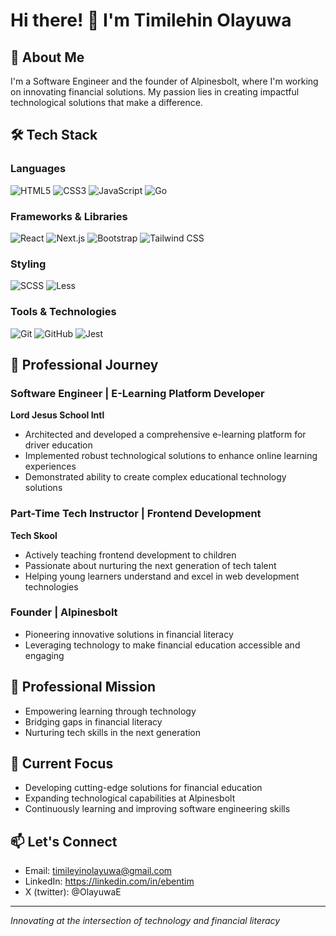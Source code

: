 # Hi there! 👋 I'm Timilehin Olayuwa
<!--![Timilehin Olayuwa](https://github.com/ebentim.png) -->

## 🚀 About Me
I'm a Software Engineer and the founder of Alpinesbolt, where I'm working on innovating financial solutions. My passion lies in creating impactful technological solutions that make a difference.

## 🛠️ Tech Stack
### Languages
![HTML5](https://img.shields.io/badge/-HTML5-000?&logo=html5)
![CSS3](https://img.shields.io/badge/-CSS3-000?&logo=css3&logoColor=1572B6)
![JavaScript](https://img.shields.io/badge/-JavaScript-000?&logo=javascript)
![Go](https://img.shields.io/badge/-Go-000?&logo=go)

### Frameworks & Libraries
![React](https://img.shields.io/badge/-React-000?&logo=react)
![Next.js](https://img.shields.io/badge/-Next.js-000?&logo=next.js)
![Bootstrap](https://img.shields.io/badge/-Bootstrap-000?&logo=bootstrap)
![Tailwind CSS](https://img.shields.io/badge/-Tailwind_CSS-000?&logo=tailwind-css)

### Styling
![SCSS](https://img.shields.io/badge/-SCSS-000?&logo=sass)
![Less](https://img.shields.io/badge/-Less-000?&logo=less)

### Tools & Technologies
![Git](https://img.shields.io/badge/-Git-000?&logo=git)
![GitHub](https://img.shields.io/badge/-GitHub-000?&logo=github)
![Jest](https://img.shields.io/badge/-Jest-000?&logo=jest)

<!--!## 🌟 Notable Project
### ChicStyle Boutique
A dropshipping platform featuring automatic order fulfillment, demonstrating my expertise in creating efficient e-commerce solutions.-->

## 💼 Professional Journey

### Software Engineer | E-Learning Platform Developer
**Lord Jesus School Intl**
- Architected and developed a comprehensive e-learning platform for driver education
- Implemented robust technological solutions to enhance online learning experiences
- Demonstrated ability to create complex educational technology solutions

### Part-Time Tech Instructor | Frontend Development
**Tech Skool**
- Actively teaching frontend development to children
- Passionate about nurturing the next generation of tech talent
- Helping young learners understand and excel in web development technologies

### Founder | Alpinesbolt
- Pioneering innovative solutions in financial literacy
- Leveraging technology to make financial education accessible and engaging

## 🎯 Professional Mission
- Empowering learning through technology
- Bridging gaps in financial literacy
- Nurturing tech skills in the next generation

## 🎯 Current Focus
- Developing cutting-edge solutions for financial education
- Expanding technological capabilities at Alpinesbolt
- Continuously learning and improving software engineering skills

## 📫 Let's Connect
- Email: timileyinolayuwa@gmail.com
- LinkedIn: https://linkedin.com/in/ebentim
- X (twitter): @OlayuwaE
---

*Innovating at the intersection of technology and financial literacy*
